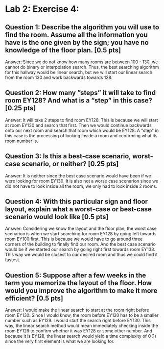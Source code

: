 # Lab 2: Exercise 4:

## Question 1: Describe the algorithm you will use to find the room. Assume all the information you have is the one given by the sign; you have no knowledge of the floor plan. [0.5 pts]

Answer: Since we do not know how many rooms are between 100 - 130, we cannot do binary or interpolation search. Thus, the best searching algorithm for this hallway would be linear search, but we will start our linear search from the room 130 and work backwards towards 128. 

## Question 2: How many ”steps” it will take to find room EY128? And what is a “step” in this case? [0.25 pts]

Answer: It will take 2 steps to find room EY128. This is because we will start at room EY130 and search that first. Then we would continue backwards onto our next room and search that room which would be EY128. A "step" in this case is the processing of looking inside a room and confirming what its room number is. 

## Question 3: Is this a best-case scenario, worst-case scenario, or neither? [0.25 pts]

Answer: It is neither since the best case scenario would have been if we were looking for room EY130. It is also not a worse case scenarion since we did not have to look inside all the room; we only had to look inside 2 rooms. 

## Question 4: With this particular sign and floor layout, explain what a worst-case or best-case scenario would look like [0.5 pts]

Answer: Considering we know the layout and the floor plan, the worst case scenarion is when we start searching for room EY128 by going left towards room EY100 first. This is because we would have to go around three corners of the building to finally find our room. And the best case scenario would be if we started our search by going right first towards room EY138. This way we would be closest to our desired room and thus we could find it fastest.

## Question 5: Suppose after a few weeks in the term you memorize the layout of the floor. How would you improve the algorithm to make it more efficient? [0.5 pts]

Answer: I would make the linear search to start at the room right before room EY130. Since I would know, the room before EY130 has to be a smaller number such as EY129. I would start the search right before EY130. This way, the linear search method would mean immediately checking inside the room EY128 to confirm whether it was EY128 or some other number. And because it is EY128, the linear search would yield a time complexity of O(1) since the very first element is what we are looking for. 